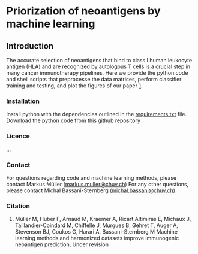 # Priorization of neoantigens by machine learning

## Introduction
The accurate selection of neoantigens that bind to class I human leukocyte antigen (HLA) and are recognized by autologous T cells is a crucial step in many cancer immunotherapy pipelines.
Here we provide the python code and shell scripts that preprocesse the data matrices, perform classifier training and testing, and plot the figures of our paper [1](Citation).

### Installation

Install python with the dependencies outlined in the [requirements.txt](https://github.com/bassanilab/NeoRanking/blob/master/requirements.txt) file. Download the python code from this github repository

### Licence

...

### Contact

For questions regarding code and machine learning methods, please contact Markus Müller (markus.muller@chuv.ch)
For any other questions, please contact Michal Bassani-Sternberg (michal.bassani@chuv.ch)

### Citation

1. Müller M, Huber F, Arnaud M, Kraemer A, Ricart Altimiras E, Michaux J, Taillandier-Coindard M, Chiffelle J, Murgues B, Gehret T, Auger A, Stevenson BJ, Coukos G, Harari A, Bassani-Sternberg M
Machine learning methods and harmonized datasets improve immunogenic neoantigen prediction, Under revision

